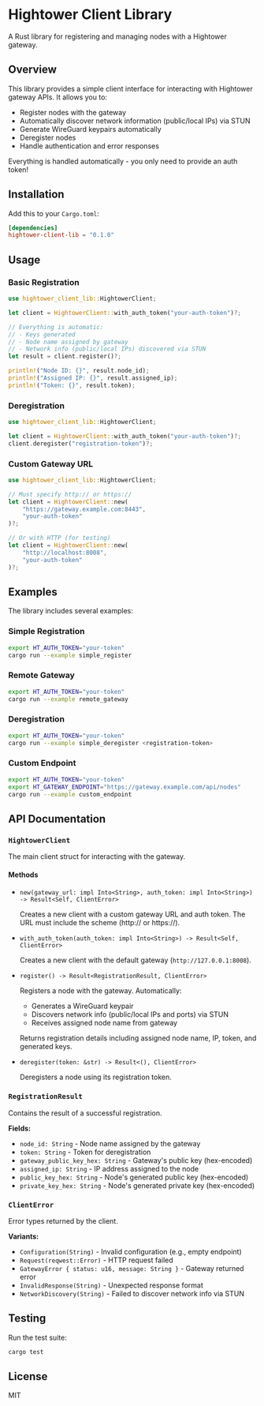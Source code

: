 # Hightower Client Library

A Rust library for registering and managing nodes with a Hightower gateway.

## Overview

This library provides a simple client interface for interacting with Hightower gateway APIs. It allows you to:

- Register nodes with the gateway
- Automatically discover network information (public/local IPs) via STUN
- Generate WireGuard keypairs automatically
- Deregister nodes
- Handle authentication and error responses

Everything is handled automatically - you only need to provide an auth token!

## Installation

Add this to your `Cargo.toml`:

```toml
[dependencies]
hightower-client-lib = "0.1.0"
```

## Usage

### Basic Registration

```rust
use hightower_client_lib::HightowerClient;

let client = HightowerClient::with_auth_token("your-auth-token")?;

// Everything is automatic:
// - Keys generated
// - Node name assigned by gateway
// - Network info (public/local IPs) discovered via STUN
let result = client.register()?;

println!("Node ID: {}", result.node_id);
println!("Assigned IP: {}", result.assigned_ip);
println!("Token: {}", result.token);
```


### Deregistration

```rust
use hightower_client_lib::HightowerClient;

let client = HightowerClient::with_auth_token("your-auth-token")?;
client.deregister("registration-token")?;
```

### Custom Gateway URL

```rust
use hightower_client_lib::HightowerClient;

// Must specify http:// or https://
let client = HightowerClient::new(
    "https://gateway.example.com:8443",
    "your-auth-token"
)?;

// Or with HTTP (for testing)
let client = HightowerClient::new(
    "http://localhost:8008",
    "your-auth-token"
)?;
```

## Examples

The library includes several examples:

### Simple Registration
```bash
export HT_AUTH_TOKEN="your-token"
cargo run --example simple_register
```

### Remote Gateway
```bash
export HT_AUTH_TOKEN="your-token"
cargo run --example remote_gateway
```

### Deregistration
```bash
export HT_AUTH_TOKEN="your-token"
cargo run --example simple_deregister <registration-token>
```

### Custom Endpoint
```bash
export HT_AUTH_TOKEN="your-token"
export HT_GATEWAY_ENDPOINT="https://gateway.example.com/api/nodes"
cargo run --example custom_endpoint
```

## API Documentation

### `HightowerClient`

The main client struct for interacting with the gateway.

#### Methods

- `new(gateway_url: impl Into<String>, auth_token: impl Into<String>) -> Result<Self, ClientError>`

  Creates a new client with a custom gateway URL and auth token. The URL must include the scheme (http:// or https://).

- `with_auth_token(auth_token: impl Into<String>) -> Result<Self, ClientError>`

  Creates a new client with the default gateway (`http://127.0.0.1:8008`).

- `register() -> Result<RegistrationResult, ClientError>`

  Registers a node with the gateway. Automatically:
  - Generates a WireGuard keypair
  - Discovers network info (public/local IPs and ports) via STUN
  - Receives assigned node name from gateway

  Returns registration details including assigned node name, IP, token, and generated keys.

- `deregister(token: &str) -> Result<(), ClientError>`

  Deregisters a node using its registration token.

### `RegistrationResult`

Contains the result of a successful registration.

**Fields:**
- `node_id: String` - Node name assigned by the gateway
- `token: String` - Token for deregistration
- `gateway_public_key_hex: String` - Gateway's public key (hex-encoded)
- `assigned_ip: String` - IP address assigned to the node
- `public_key_hex: String` - Node's generated public key (hex-encoded)
- `private_key_hex: String` - Node's generated private key (hex-encoded)


### `ClientError`

Error types returned by the client.

**Variants:**
- `Configuration(String)` - Invalid configuration (e.g., empty endpoint)
- `Request(reqwest::Error)` - HTTP request failed
- `GatewayError { status: u16, message: String }` - Gateway returned error
- `InvalidResponse(String)` - Unexpected response format
- `NetworkDiscovery(String)` - Failed to discover network info via STUN

## Testing

Run the test suite:

```bash
cargo test
```

## License

MIT
